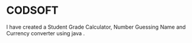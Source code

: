 # CODSOFT
I have created a Student Grade Calculator, Number Guessing Name and Currency converter using java .
